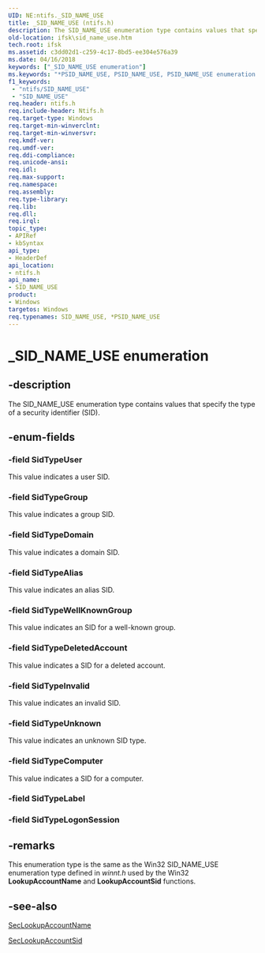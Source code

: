 ```yaml
---
UID: NE:ntifs._SID_NAME_USE
title: _SID_NAME_USE (ntifs.h)
description: The SID_NAME_USE enumeration type contains values that specify the type of a security identifier (SID).
old-location: ifsk\sid_name_use.htm
tech.root: ifsk
ms.assetid: c3dd02d1-c259-4c17-8bd5-ee304e576a39
ms.date: 04/16/2018
keywords: ["_SID_NAME_USE enumeration"]
ms.keywords: "*PSID_NAME_USE, PSID_NAME_USE, PSID_NAME_USE enumeration pointer [Installable File System Drivers], SID_NAME_USE, SID_NAME_USE enumeration [Installable File System Drivers], SidTypeAlias, SidTypeComputer, SidTypeDeletedAccount, SidTypeDomain, SidTypeGroup, SidTypeInvalid, SidTypeLabel, SidTypeUnknown, SidTypeUser, SidTypeWellKnownGroup, _SID_NAME_USE, ifsk.sid_name_use, ntifs/PSID_NAME_USE, ntifs/SID_NAME_USE, ntifs/SidTypeAlias, ntifs/SidTypeComputer, ntifs/SidTypeDeletedAccount, ntifs/SidTypeDomain, ntifs/SidTypeGroup, ntifs/SidTypeInvalid, ntifs/SidTypeLabel, ntifs/SidTypeUnknown, ntifs/SidTypeUser, ntifs/SidTypeWellKnownGroup, securitystructures_7ff44465-6d8e-46f6-9bd4-b5be754dde4b.xml"
f1_keywords:
 - "ntifs/SID_NAME_USE"
 - "SID_NAME_USE"
req.header: ntifs.h
req.include-header: Ntifs.h
req.target-type: Windows
req.target-min-winverclnt: 
req.target-min-winversvr: 
req.kmdf-ver: 
req.umdf-ver: 
req.ddi-compliance: 
req.unicode-ansi: 
req.idl: 
req.max-support: 
req.namespace: 
req.assembly: 
req.type-library: 
req.lib: 
req.dll: 
req.irql: 
topic_type:
- APIRef
- kbSyntax
api_type:
- HeaderDef
api_location:
- ntifs.h
api_name:
- SID_NAME_USE
product:
- Windows
targetos: Windows
req.typenames: SID_NAME_USE, *PSID_NAME_USE
---
```


# _SID_NAME_USE enumeration


## -description


The SID_NAME_USE enumeration type contains values that specify the type of a security identifier (SID).


## -enum-fields




### -field SidTypeUser

This value indicates a user SID.


### -field SidTypeGroup

This value indicates a group SID.


### -field SidTypeDomain

This value indicates a domain SID.


### -field SidTypeAlias

This value indicates an alias SID.


### -field SidTypeWellKnownGroup

This value indicates an SID for a well-known group.


### -field SidTypeDeletedAccount

This value indicates a SID for a deleted account.


### -field SidTypeInvalid

This value indicates an invalid SID.


### -field SidTypeUnknown

This value indicates an unknown SID type.


### -field SidTypeComputer

This value indicates a SID for a computer.


### -field SidTypeLabel


### -field SidTypeLogonSession




## -remarks



This enumeration type is the same as the Win32 SID_NAME_USE enumeration type defined in <i>winnt.h</i> used by the Win32 <b>LookupAccountName</b> and <b>LookupAccountSid</b> functions. 




## -see-also




<a href="https://msdn.microsoft.com/library/windows/hardware/ff554795">SecLookupAccountName</a>



<a href="https://msdn.microsoft.com/library/windows/hardware/ff556579">SecLookupAccountSid</a>
 

 

